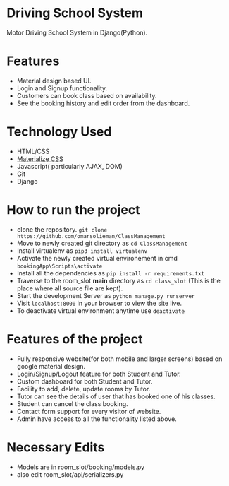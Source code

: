 # Driving School System
Motor Driving School System in Django(Python).

# Features
- Material design based UI.
- Login and Signup functionality.
- Customers can book class based on availability.
- See the booking history and edit order from the dashboard.

# Technology Used
 - HTML/CSS
 - [Materialize CSS](archives.materializecss.com/0.100.2)
 - Javascript( particularly AJAX, DOM)
 - Git
 - Django
# How to run the project
 - clone the repository. `git clone https://github.com/omarsolieman/ClassManagement`
 - Move to newly created git directory as `cd ClassManagement`
 - Install virtualenv as `pip3 install virtualenv`
 - Activate the newly created virtual environement in cmd `bookingApp\Scripts\activate`
 - Install all the dependencies as `pip install -r requirements.txt`
 - Traverse to the room_slot **main** directory as `cd class_slot` (This is the place where all source file are kept).
 - Start the development Server as `python manage.py runserver`
 - Visit `localhost:8000` in your browser to view the site live.
 - To deactivate virtual environment anytime use `deactivate`
# Features of the project
 - Fully responsive website(for both mobile and larger screens) based on google material design.
 - Login/Signup/Logout feature for both Student and Tutor.
 - Custom dashboard for both Student and Tutor.
 - Facility to add, delete, update rooms by Tutor.
 - Tutor can see the details of user that has booked one of his classes.
 - Student can cancel the class booking.
 - Contact form support for every visitor of website.
 - Admin have access to all the functionality listed above.

# Necessary Edits
- Models are in room_slot/booking/models.py
- also edit room_slot/api/serializers.py
 
